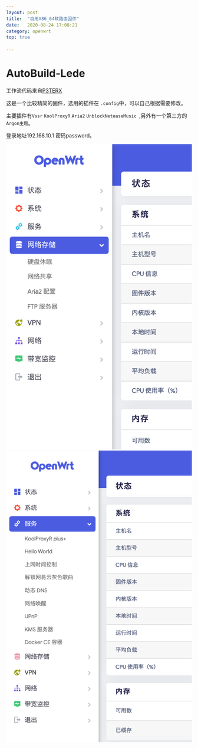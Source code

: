 ```yaml
---
layout: post
title:  "自用X86_64软路由固件"
date:   2020-08-24 17:08:21 
category: openwrt
top: true 

---
```


# AutoBuild-Lede
工作流代码来自[P3TERX](https://github.com/P3TERX/Actions-OpenWrt)

这是一个比较精简的固件，选用的插件在 `.config`中，可以自己根据需要修改。

主要插件有`Vssr` `KoolProxyR` `Aria2` `UnblockNeteaseMusic `,另外有一个第三方的`Argon主题`。

登录地址192.168.10.1 密码password。




![openwrt截图](https://raw.githubusercontent.com/AndroidDeals/AndroidDeals.github.io/master/Screenshots/rly1.png)
![openwrt截图](https://raw.githubusercontent.com/AndroidDeals/AndroidDeals.github.io/master/Screenshots/rly2.png)
